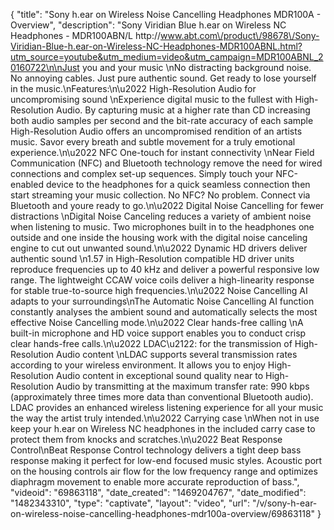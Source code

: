 {
    "title": "Sony h.ear on Wireless Noise Cancelling Headphones MDR100A - Overview",
    "description": "Sony Viridian Blue h.ear on Wireless NC Headphones  - MDR100ABN\/L http:\/\/www.abt.com\/product\/98678\/Sony-Viridian-Blue-h.ear-on-Wireless-NC-Headphones-MDR100ABNL.html?utm_source=youtube&utm_medium=video&utm_campaign=MDR100ABNL_20160722\n\nJust you and your music \nNo distracting background noise. No annoying cables. Just pure authentic sound. Get ready to lose yourself in the music.\nFeatures:\n\u2022 High-Resolution Audio for uncompromising sound \nExperience digital music to the fullest with High-Resolution Audio. By capturing music at a higher rate than CD increasing both audio samples per second and the bit-rate accuracy of each sample High-Resolution Audio offers an uncompromised rendition of an artists music. Savor every breath and subtle movement for a truly emotional experience.\n\u2022 NFC One-touch for instant connectivity \nNear Field Communication (NFC) and Bluetooth technology remove the need for wired connections and complex set-up sequences. Simply touch your NFC-enabled device to the headphones for a quick seamless connection then start streaming your music collection. No NFC? No problem. Connect via Bluetooth and youre ready to go.\n\u2022 Digital Noise Cancelling for fewer distractions \nDigital Noise Canceling reduces a variety of ambient noise when listening to music. Two microphones built in to the headphones one outside and one inside the housing work with the digital noise canceling engine to cut out unwanted sound.\n\u2022 Dynamic HD drivers deliver authentic sound \n1.57 in High-Resolution compatible HD driver units reproduce frequencies up to 40 kHz and deliver a powerful responsive low range. The lightweight CCAW voice coils deliver a high-linearity response for stable true-to-source high frequencies.\n\u2022 Noise Cancelling AI adapts to your surroundings\nThe Automatic Noise Cancelling AI function constantly analyses the ambient sound and automatically selects the most effective Noise Cancelling mode.\n\u2022 Clear hands-free calling \nA built-in microphone and HD voice support enables you to conduct crisp clear hands-free calls.\n\u2022 LDAC\u2122: for the transmission of High-Resolution Audio content \nLDAC supports several transmission rates according to your wireless environment. It allows you to enjoy High-Resolution Audio content in exceptional sound quality near to High-Resolution Audio by transmitting at the maximum transfer rate: 990 kbps (approximately three times more data than conventional Bluetooth audio). LDAC provides an enhanced wireless listening experience for all your music the way the artist truly intended.\n\u2022 Carrying case \nWhen not in use keep your h.ear on Wireless NC headphones in the included carry case to protect them from knocks and scratches.\n\u2022 Beat Response Control\nBeat Response Control technology delivers a tight deep bass response making it perfect for low-end focused music styles. Acoustic port on the housing controls air flow for the low frequency range and optimizes diaphragm movement to enable more accurate reproduction of bass.",
    "videoid": "69863118",
    "date_created": "1469204767",
    "date_modified": "1482343310",
    "type": "captivate",
    "layout": "video",
    "url": "\/v\/sony-h-ear-on-wireless-noise-cancelling-headphones-mdr100a-overview\/69863118"
}